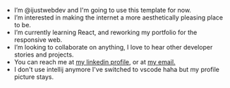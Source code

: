 - I’m @ijustwebdev and I'm going to use this template for now.
- I’m interested in making the internet a more aesthetically pleasing place to be.
- I’m currently learning React, and reworking my portfolio for the responsive web.
- I’m looking to collaborate on anything, I love to hear other developer stories and projects.
- You can reach me at [my linkedin profile](https://www.linkedin.com/in/forrest-mullenax/), or at [my email.](fcmbox2@gmail.com)
- I don't use intellij anymore I've switched to vscode haha but my profile picture stays.
